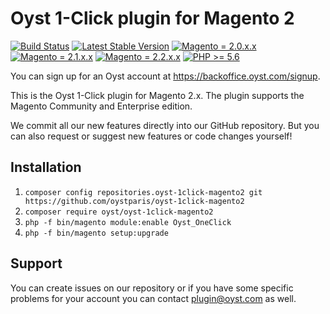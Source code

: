 # Oyst 1-Click plugin for Magento 2

[![Build Status](https://travis-ci.org/oystparis/oyst-1click-magento2.svg?branch=master)](https://travis-ci.org/oystparis/oyst-1click-magento2)
[![Latest Stable Version](https://img.shields.io/badge/latest-1.0.0-green.svg)](https://github.com/oystparis/oyst-1click-magento2/releases/latest)
[![Magento = 2.0.x.x](https://img.shields.io/badge/magento-2.0-blue.svg)](#)
[![Magento = 2.1.x.x](https://img.shields.io/badge/magento-2.1-blue.svg)](#)
[![Magento = 2.2.x.x](https://img.shields.io/badge/magento-2.2-blue.svg)](#)
[![PHP >= 5.6](https://img.shields.io/badge/php-%3E=5.6-green.svg)](#)

You can sign up for an Oyst account at https://backoffice.oyst.com/signup.

This is the Oyst 1-Click plugin for Magento 2.x.
The plugin supports the Magento Community and Enterprise edition.

We commit all our new features directly into our GitHub repository.
But you can also request or suggest new features or code changes yourself!

## Installation

1. `composer config repositories.oyst-1click-magento2 git https://github.com/oystparis/oyst-1click-magento2`
2. `composer require oyst/oyst-1click-magento2`
3. `php -f bin/magento module:enable Oyst_OneClick`
4. `php -f bin/magento setup:upgrade`

## Support

You can create issues on our repository or if you have some specific problems for your account you can contact <a href="mailto:plugin@oyst.com">plugin@oyst.com</a> as well.
